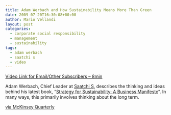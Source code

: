 ```yaml
---
title: Adam Werbach and How Sustainability Means More Than Green
date: 2009-07-20T16:30:08+00:00
author: Mario Vellandi
layout: post
categories:
  - corporate social responsibility
  - management
  - sustainability
tags:
  - adam werbach
  - saatchi s
  - video
---
```

[Video Link for Email/Other Subscribers &#8211; 8min](http://www.mckinseyquarterly.com/When_sustainabillity_means_more_than_green_2404)

Adam Werbach, Chief Leader at <a rel="nofollow" href="http://saatchis.com">Saatchi S</a>, describes the thinking and ideas behind his latest book, &#8220;<a rel="nofollow" href="http://www.amazon.com/Strategy-Sustainability-Manifesto-Adam-Werbach/dp/142217770X/ref=sr_1_1?ie=UTF8&s=books&qid=1247989962&sr=8-1">Strategy for Sustainability: A Business Manifesto</a>&#8220;. In many ways, this primarily involves thinking about the long term.

<a rel="nofollow" href="http://www.mckinseyquarterly.com/When_sustainabillity_means_more_than_green_2404">via McKinsey Quarterly </a>
